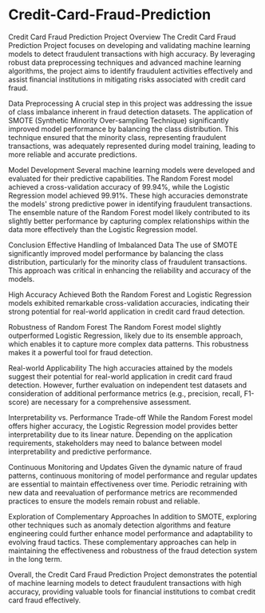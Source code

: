 # Credit-Card-Fraud-Prediction

Credit Card Fraud Prediction Project
Overview
The Credit Card Fraud Prediction Project focuses on developing and validating machine learning models to detect fraudulent transactions with high accuracy. By leveraging robust data preprocessing techniques and advanced machine learning algorithms, the project aims to identify fraudulent activities effectively and assist financial institutions in mitigating risks associated with credit card fraud.

Data Preprocessing
A crucial step in this project was addressing the issue of class imbalance inherent in fraud detection datasets. The application of SMOTE (Synthetic Minority Over-sampling Technique) significantly improved model performance by balancing the class distribution. This technique ensured that the minority class, representing fraudulent transactions, was adequately represented during model training, leading to more reliable and accurate predictions.

Model Development
Several machine learning models were developed and evaluated for their predictive capabilities. The Random Forest model achieved a cross-validation accuracy of 99.94%, while the Logistic Regression model achieved 99.91%. These high accuracies demonstrate the models' strong predictive power in identifying fraudulent transactions. The ensemble nature of the Random Forest model likely contributed to its slightly better performance by capturing complex relationships within the data more effectively than the Logistic Regression model.

Conclusion
Effective Handling of Imbalanced Data
The use of SMOTE significantly improved model performance by balancing the class distribution, particularly for the minority class of fraudulent transactions. This approach was critical in enhancing the reliability and accuracy of the models.

High Accuracy Achieved
Both the Random Forest and Logistic Regression models exhibited remarkable cross-validation accuracies, indicating their strong potential for real-world application in credit card fraud detection.

Robustness of Random Forest
The Random Forest model slightly outperformed Logistic Regression, likely due to its ensemble approach, which enables it to capture more complex data patterns. This robustness makes it a powerful tool for fraud detection.

Real-world Applicability
The high accuracies attained by the models suggest their potential for real-world application in credit card fraud detection. However, further evaluation on independent test datasets and consideration of additional performance metrics (e.g., precision, recall, F1-score) are necessary for a comprehensive assessment.

Interpretability vs. Performance Trade-off
While the Random Forest model offers higher accuracy, the Logistic Regression model provides better interpretability due to its linear nature. Depending on the application requirements, stakeholders may need to balance between model interpretability and predictive performance.

Continuous Monitoring and Updates
Given the dynamic nature of fraud patterns, continuous monitoring of model performance and regular updates are essential to maintain effectiveness over time. Periodic retraining with new data and reevaluation of performance metrics are recommended practices to ensure the models remain robust and reliable.

Exploration of Complementary Approaches
In addition to SMOTE, exploring other techniques such as anomaly detection algorithms and feature engineering could further enhance model performance and adaptability to evolving fraud tactics. These complementary approaches can help in maintaining the effectiveness and robustness of the fraud detection system in the long term.

Overall, the Credit Card Fraud Prediction Project demonstrates the potential of machine learning models to detect fraudulent transactions with high accuracy, providing valuable tools for financial institutions to combat credit card fraud effectively.
